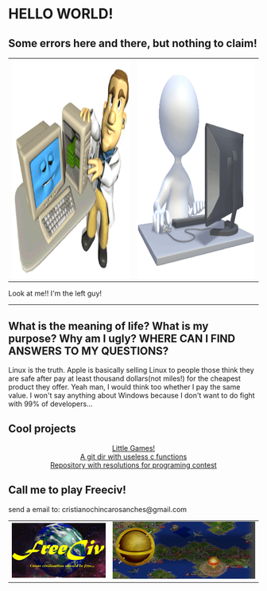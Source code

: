# HELLO WORLD!
## Some errors here and there, but nothing to claim!

<table>
  <tr>
    <td>
      <img src="./images/check_computer.gif" width="440" height="440"/>
    </td>
    <td>
      <img src="./images/I.gif" width="440" height="440"/>
    </td>
  </tr>
</table>
Look at me!! I'm the left guy!

***

## What is the meaning of life? What is my purpose? Why am I ugly? WHERE CAN I FIND ANSWERS TO MY QUESTIONS?
Linux is the truth. Apple is basically selling Linux to people those think they are safe after pay at least thousand dollars(not miles!) for the cheapest product they offer. Yeah man, I would think too whether I pay the same value. I won't say anything about Windows because I don't want to do fight with 99% of developers...

## Cool projects
<div align="center">
  <a href="https://github.com/CastCris/tiny_games"/>Little Games!</a>
</div>
<div align="center">
  <a href="https://github.com/CastCris/labor_c"/>A git dir with useless c functions</a>
</div>
<div align="center">
  <a href="https://github.com/Place-code/BeerCrowd/tree/Cristiano">Repository with resolutions for programing contest</a>
</div>

## Call me to play Freeciv!
<p>send a email to: cristianochincarosanches@gmail.com</p>
<table>
  <tr>
    <td>
      <img src="./images/freeciv-logo.png">
    </td>
    <td>
      <img src="./images/freeciv-play.png"/>
    </td>
  </tr>
</table>
